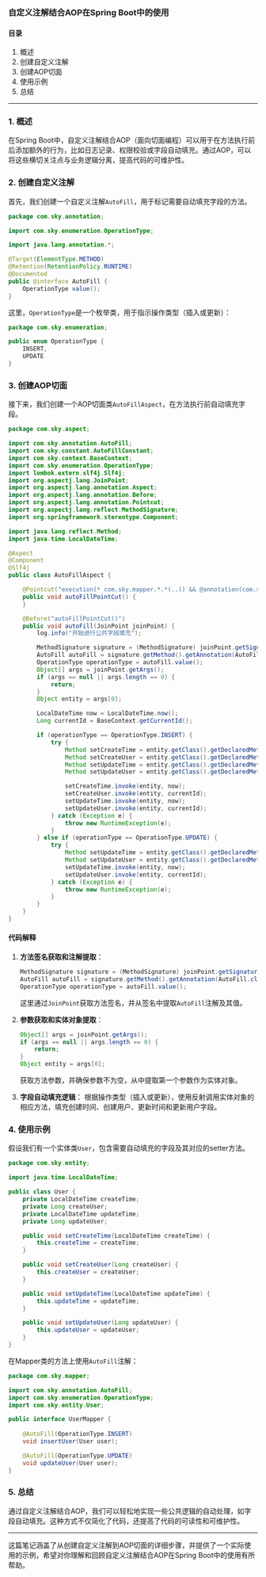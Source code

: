 ### 自定义注解结合AOP在Spring Boot中的使用

#### 目录
1. 概述
2. 创建自定义注解
3. 创建AOP切面
4. 使用示例
5. 总结

---

### 1. 概述

在Spring Boot中，自定义注解结合AOP（面向切面编程）可以用于在方法执行前后添加额外的行为，比如日志记录、权限校验或字段自动填充。通过AOP，可以将这些横切关注点与业务逻辑分离，提高代码的可维护性。

### 2. 创建自定义注解

首先，我们创建一个自定义注解`AutoFill`，用于标记需要自动填充字段的方法。

```java
package com.sky.annotation;

import com.sky.enumeration.OperationType;

import java.lang.annotation.*;

@Target(ElementType.METHOD)
@Retention(RetentionPolicy.RUNTIME)
@Documented
public @interface AutoFill {
    OperationType value();
}
```

这里，`OperationType`是一个枚举类，用于指示操作类型（插入或更新）：

```java
package com.sky.enumeration;

public enum OperationType {
    INSERT,
    UPDATE
}
```

### 3. 创建AOP切面

接下来，我们创建一个AOP切面类`AutoFillAspect`，在方法执行前自动填充字段。

```java
package com.sky.aspect;

import com.sky.annotation.AutoFill;
import com.sky.constant.AutoFillConstant;
import com.sky.context.BaseContext;
import com.sky.enumeration.OperationType;
import lombok.extern.slf4j.Slf4j;
import org.aspectj.lang.JoinPoint;
import org.aspectj.lang.annotation.Aspect;
import org.aspectj.lang.annotation.Before;
import org.aspectj.lang.annotation.Pointcut;
import org.aspectj.lang.reflect.MethodSignature;
import org.springframework.stereotype.Component;

import java.lang.reflect.Method;
import java.time.LocalDateTime;

@Aspect
@Component
@Slf4j
public class AutoFillAspect {

    @Pointcut("execution(* com.sky.mapper.*.*(..)) && @annotation(com.sky.annotation.AutoFill)")
    public void autoFillPointCut() {
    }

    @Before("autoFillPointCut()")
    public void autoFill(JoinPoint joinPoint) {
        log.info("开始进行公共字段填充");

        MethodSignature signature = (MethodSignature) joinPoint.getSignature();
        AutoFill autoFill = signature.getMethod().getAnnotation(AutoFill.class);
        OperationType operationType = autoFill.value();
        Object[] args = joinPoint.getArgs();
        if (args == null || args.length == 0) {
            return;
        }
        Object entity = args[0];

        LocalDateTime now = LocalDateTime.now();
        Long currentId = BaseContext.getCurrentId();

        if (operationType == OperationType.INSERT) {
            try {
                Method setCreateTime = entity.getClass().getDeclaredMethod(AutoFillConstant.SET_CREATE_TIME, LocalDateTime.class);
                Method setCreateUser = entity.getClass().getDeclaredMethod(AutoFillConstant.SET_CREATE_USER, Long.class);
                Method setUpdateTime = entity.getClass().getDeclaredMethod(AutoFillConstant.SET_UPDATE_TIME, LocalDateTime.class);
                Method setUpdateUser = entity.getClass().getDeclaredMethod(AutoFillConstant.SET_UPDATE_USER, Long.class);

                setCreateTime.invoke(entity, now);
                setCreateUser.invoke(entity, currentId);
                setUpdateTime.invoke(entity, now);
                setUpdateUser.invoke(entity, currentId);
            } catch (Exception e) {
                throw new RuntimeException(e);
            }
        } else if (operationType == OperationType.UPDATE) {
            try {
                Method setUpdateTime = entity.getClass().getDeclaredMethod(AutoFillConstant.SET_UPDATE_TIME, LocalDateTime.class);
                Method setUpdateUser = entity.getClass().getDeclaredMethod(AutoFillConstant.SET_UPDATE_USER, Long.class);
                setUpdateTime.invoke(entity, now);
                setUpdateUser.invoke(entity, currentId);
            } catch (Exception e) {
                throw new RuntimeException(e);
            }
        }
    }
}
```

#### 代码解释

1. **方法签名获取和注解提取**：
    ```java
    MethodSignature signature = (MethodSignature) joinPoint.getSignature();
    AutoFill autoFill = signature.getMethod().getAnnotation(AutoFill.class);
    OperationType operationType = autoFill.value();
    ```
   这里通过`JoinPoint`获取方法签名，并从签名中提取`AutoFill`注解及其值。

2. **参数获取和实体对象提取**：
    ```java
    Object[] args = joinPoint.getArgs();
    if (args == null || args.length == 0) {
        return;
    }
    Object entity = args[0];
    ```
   获取方法参数，并确保参数不为空，从中提取第一个参数作为实体对象。

3. **字段自动填充逻辑**：
   根据操作类型（插入或更新），使用反射调用实体对象的相应方法，填充创建时间、创建用户、更新时间和更新用户字段。

### 4. 使用示例

假设我们有一个实体类`User`，包含需要自动填充的字段及其对应的setter方法。

```java
package com.sky.entity;

import java.time.LocalDateTime;

public class User {
    private LocalDateTime createTime;
    private Long createUser;
    private LocalDateTime updateTime;
    private Long updateUser;

    public void setCreateTime(LocalDateTime createTime) {
        this.createTime = createTime;
    }

    public void setCreateUser(Long createUser) {
        this.createUser = createUser;
    }

    public void setUpdateTime(LocalDateTime updateTime) {
        this.updateTime = updateTime;
    }

    public void setUpdateUser(Long updateUser) {
        this.updateUser = updateUser;
    }
}
```

在Mapper类的方法上使用`AutoFill`注解：

```java
package com.sky.mapper;

import com.sky.annotation.AutoFill;
import com.sky.enumeration.OperationType;
import com.sky.entity.User;

public interface UserMapper {
    
    @AutoFill(OperationType.INSERT)
    void insertUser(User user);

    @AutoFill(OperationType.UPDATE)
    void updateUser(User user);
}
```

### 5. 总结

通过自定义注解结合AOP，我们可以轻松地实现一些公共逻辑的自动处理，如字段自动填充。这种方式不仅简化了代码，还提高了代码的可读性和可维护性。

---

这篇笔记涵盖了从创建自定义注解到AOP切面的详细步骤，并提供了一个实际使用的示例，希望对你理解和回顾自定义注解结合AOP在Spring Boot中的使用有所帮助。